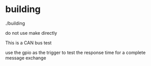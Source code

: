 building 
============
./building

do not use make directly


This is a CAN bus test

use the gpio as the trigger to test the response time for a complete message exchange
